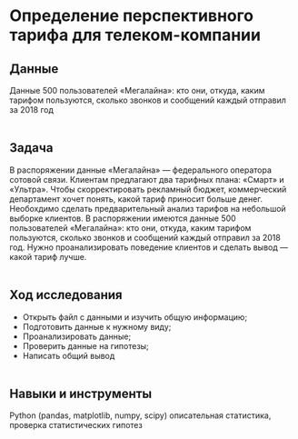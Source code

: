 # Определение перспективного тарифа для телеком-компании<br>

## Данные

Данные 500 пользователей «Мегалайна»: кто они, откуда, каким тарифом пользуются, сколько звонков и сообщений каждый отправил за 2018 год<br><br>

## Задача

В распоряжении данные «Мегалайна» — федерального оператора сотовой связи. Клиентам предлагают два тарифных плана: «Смарт» и «Ультра». 
Чтобы скорректировать рекламный бюджет, коммерческий департамент хочет понять, какой тариф приносит больше денег. 
Необохдимо сделать предварительный анализ тарифов на небольшой выборке клиентов. В распоряжении имеются данные 500 пользователей «Мегалайна»: 
кто они, откуда, каким тарифом пользуются, сколько звонков и сообщений каждый отправил за 2018 год. 
Нужно проанализировать поведение клиентов и сделать вывод — какой тариф лучше.<br><br>

## Ход исследования

- Открыть файл с данными и изучить общую информацию;
- Подготовить данные к нужному виду;
- Проанализировать данные;
- Проверить данные на гипотезы;
- Написать общий вывод<br><br>

## Навыки и инструменты
Python (pandas, matplotlib, numpy, scipy) описательная статистика, проверка статистических гипотез
